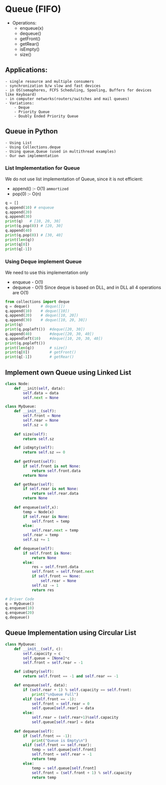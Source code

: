 # Queue (FIFO)
-   Operations:
    - enqueue(x)
    - dequeue()
    - getFront()
    - getRear()
    - isEmpty()
    - size()

## Applications:
    - single resource and multiple consumers
    - synchronization b/w slow and fast devices
    - in OS(semaphores, FCFS Scheduling, Spooling, Buffers for devices like Keyboard)
    - in computer networks(routers/switches and mail queues)
    - Variations:
        - Deque
        - Priority Queue
        - Doubly Ended Priority Queue

## Queue in Python
    - Using List
    - Using Collections.deque
    - Using queue.Queue (used in multithread examples)
    - Our own implementation

### List Implementation for Queue
We do not use list implementation of Queue, since it is not efficient:
- append() :- O(1) `ammortized`
- pop(0)   :- O(n)
```python
q = []
q.append(10) # enqueue
q.append(20)
q.append(30)
print(q)   # [10, 20, 30]
print(q.pop(0)) # [20, 30]
q.append(40)
print(q.pop(0)) # [30, 40]
print(len(q))
print(q[0])
print(q[-1])
```
### Using Deque implement Queue
We need to use this implementation only
- enqueue - O(1)
- dequeue - O(1)
Since deque is based on DLL, and in DLL all 4 operations are O(1)
```python
from collections import deque
q = deque()     # deque([])
q.append(10)    # deque([10])
q.append(20)    # deque([10, 20])
q.append(30)    # deque([10, 20, 30])
print(q)
print(q.popleft())  #deque([20, 30])
q.append(40)        #deque([20, 30, 40])
q.appendleft(10)    #deque([10, 20, 30, 40])
print(q.popleft())
print(len(q))       # size()
print(q[0])         # getFront()
print(q[-1])        # getRear()
``` 

## Implement own Queue using Linked List
```python
class Node:
    def __init(self, data):
        self.data = data
        self.next = None

class MyQueue:
    def __init__(self):
        self.front = None
        self.rear = None
        self.sz = 0
    
    def size(self):
        return self.sz

    def isEmpty(self):
        return self.sz == 0
    
    def getFront(self):
        if self.front is not None:
            return self.front.data
        return None

    def getRear(self):
        if self.rear is not None:
            return self.rear.data
        return None 
    
    def enqueue(self,x):
        temp = Node(x)
        if self.rear is None:
            self.front = temp
        else:
            self.rear.next = temp
        self.rear = temp
        self.sz += 1

    def dequeue(self):
        if self.front is None:
            return None
        else:
            res = self.front.data
            self.front = self.front.next
            if self.front == None:
                self.rear = None
            self.sz -= 1
            return res

# Driver Code
q = MyQueue()
q.enqueue(10)
q.enqueue(20)
q.dequeue()
```

## Queue Implementation using Circular List
```python
class MyQueue:
    def __init__(self, c):
        self.capacity = c
        self.queue = [None]*c
        self.front = self.rear = -1

    def isEmpty(self):
        return self.front == -1 and self.rear == -1

    def enqueue(self, data):
        if (self.rear + 1) % self.capacity == self.front:
            print("\nQueue Full")
        elif (self.front == -1):
            self.front = self.rear = 0
            self.queue[self.rear] = data
        else:
            self.rear = (self.rear+1)%self.capacity
            self.queue[self.rear] = data
        
    def dequeue(self):
        if (self.front == -1):
            print("Queue is Empty\n")
        elif (self.front == self.rear):
            temp = self.queue[self.front]
            self.front = self.rear = -1
            return temp
        else:
            temp = self.queue[self.front]
            self.front = (self.front + 1) % self.capacity
            return temp
```
